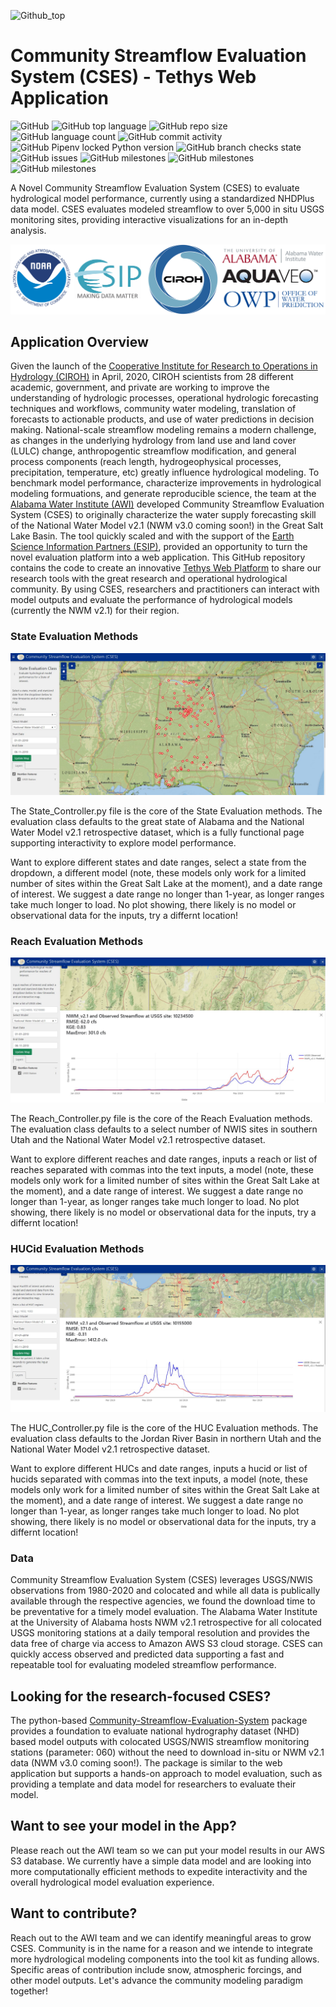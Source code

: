 
![Github_top](https://user-images.githubusercontent.com/33735397/206313977-e67ba652-3340-4a1b-b1d1-141d8d5001f2.PNG)

# Community Streamflow Evaluation System (CSES) - Tethys Web Application

![GitHub](https://img.shields.io/github/license/whitelightning450/Community-Streamflow-Evaluation-System?logo=GitHub&style=plastic)
![GitHub top language](https://img.shields.io/github/languages/top/whitelightning450/Community-Streamflow-Evaluation-System?style=plastic)
![GitHub repo size](https://img.shields.io/github/repo-size/whitelightning450/Community-Streamflow-Evaluation-System?logo=Github&style=plastic)
![GitHub language count](https://img.shields.io/github/languages/count/whitelightning450/Community-Streamflow-Evaluation-System?style=plastic)
![GitHub commit activity](https://img.shields.io/github/commit-activity/m/whitelightning450/Community-Streamflow-Evaluation-System?style=plastic)
![GitHub Pipenv locked Python version](https://img.shields.io/github/pipenv/locked/python-version/whitelightning450/Community-Streamflow-Evaluation-System?style=plastic)
![GitHub branch checks state](https://img.shields.io/github/checks-status/whitelightning450/Community-Streamflow-Evaluation-System/main?style=plastic)
![GitHub issues](https://img.shields.io/github/issues/whitelightning450/Community-Streamflow-Evaluation-System?style=plastic)
![GitHub milestones](https://img.shields.io/github/milestones/closed/whitelightning450/Community-Streamflow-Evaluation-System?style=plastic)
![GitHub milestones](https://img.shields.io/github/milestones/open/whitelightning450/Community-Streamflow-Evaluation-System?style=plastic)
![GitHub milestones](https://img.shields.io/github/milestones/open/whitelightning450/Community-Streamflow-Evaluation-System?style=plastic)

A Novel Community Streamflow Evaluation System (CSES) to evaluate hydrological model performance, currently using a standardized NHDPlus data model.
CSES evaluates modeled streamflow to over 5,000 in situ USGS monitoring sites, providing interactive visualizations for an in-depth analysis.

![SupportLogo](./Images/SupportLogo.JPG)

## Application Overview
Given the launch of the [Cooperative Institute for Research to Operations in Hydrology (CIROH)](https://ciroh.ua.edu/) in April, 2020, CIROH scientists from 28 different academic, government, and private are working to improve the understanding of hydrologic processes, operational hydrologic forecasting techniques and workflows, community water modeling, translation of forecasts to actionable products, and use of water predictions in decision making.
National-scale streamflow modeling remains a modern challenge, as changes in the underlying hydrology from land use and land cover (LULC) change, anthropogentic streamflow modification, and general process components (reach length, hydrogeophysical processes, precipitation, temperature, etc) greatly influence hydrological modeling.
To benchmark model performance, characterize improvements in hydrological modeling formuations, and generate reproducible science, the team at the [Alabama Water Institute (AWI)](https://awi.ua.edu/) developed Community Streamflow Evaluation System (CSES) to originally characterize the water supply forecasting skill of the National Water Model v2.1 (NWM v3.0 coming soon!) in the Great Salt Lake Basin. 
The tool quickly scaled and with the support of the [Earth Science Information Partners (ESIP)](https://www.esipfed.org/), provided an opportunity to turn the novel evaluation platform into a web application.
This GitHub repository contains the code to create an innovative [Tethys Web Platform](https://www.tethysplatform.org/) to share our research tools with the great research and operational hydrological community.
By using CSES, researchers and practitioners can interact with model outputs and evaluate the performance of hydrological models (currently the NWM v2.1) for their region.

### State Evaluation Methods
![StateEval](./Images/StateEval.JPG)

The State_Controller.py file is the core of the State Evaluation methods. 
The evaluation class defaults to the great state of Alabama and the National Water Model v2.1 retrospective dataset, which is a fully functional page supporting interactivity to explore model performance.

Want to explore different states and date ranges, select a state from the dropdown, a different model (note, these models only work for a limited number of sites within the Great Salt Lake at the moment), and a date range of interest.
We suggest a date range no longer than 1-year, as longer ranges take much longer to load.
No plot showing, there likely is no model or observational data for the inputs, try a differnt location!

### Reach Evaluation Methods
![ReachEval](./Images/ReachEval.JPG)

The Reach_Controller.py file is the core of the Reach Evaluation methods. 
The evaluation class defaults to a select number of NWIS sites in southern Utah and the National Water Model v2.1 retrospective dataset.

Want to explore different reaches and date ranges, inputs a reach or list of reaches separated with commas into the text inputs, a model (note, these models only work for a limited number of sites within the Great Salt Lake at the moment), and a date range of interest.
We suggest a date range no longer than 1-year, as longer ranges take much longer to load.
No plot showing, there likely is no model or observational data for the inputs, try a differnt location!


### HUCid Evaluation Methods
![HUCEval](./Images/HUCEval.JPG)

The HUC_Controller.py file is the core of the HUC Evaluation methods. 
The evaluation class defaults to the Jordan River Basin in northern Utah and the National Water Model v2.1 retrospective dataset.

Want to explore different HUCs and date ranges, inputs a hucid or list of hucids separated with commas into the text inputs, a model (note, these models only work for a limited number of sites within the Great Salt Lake at the moment), and a date range of interest.
We suggest a date range no longer than 1-year, as longer ranges take much longer to load.
No plot showing, there likely is no model or observational data for the inputs, try a differnt location!


### Data 
Community Streamflow Evaluation System (CSES) leverages USGS/NWIS observations from 1980-2020 and colocated and while all data is publically available through the respective agencies, we found the download time to be preventative for a timely model evaluation. 
The Alabama Water Institute at the University of Alabama hosts NWM v2.1 retrospective for all colocated USGS monitoring stations at a daily temporal resolution and provides the data free of charge via access to Amazon AWS S3 cloud storage.
CSES can quickly access observed and predicted data supporting a fast and repeatable tool for evaluating modeled streamflow performance.

## Looking for the research-focused CSES?
The python-based [Community-Streamflow-Evaluation-System](https://github.com/whitelightning450/Community-Streamflow-Evaluation-System) package provides a foundation to evaluate national hydrography dataset (NHD) based model outputs with colocated USGS/NWIS streamflow monitoring stations (parameter: 060) without the need to download in-situ or NWM v2.1 data (NWM v3.0 coming soon!). 
The package is similar to the web application but supports a hands-on approach to model evaluation, such as providing a template and data model for researchers to evaluate their model.

## Want to see your model in the App?
Please reach out the AWI team so we can put your model results in our AWS S3 database.
We currently have a simple data model and are looking into more computationally efficient methods to expedite interactivity and the overall hydrological model evaluation experience.

## Want to contribute?
Reach out to the AWI team and we can identify meaningful areas to grow CSES.
Community is in the name for a reason and we intende to integrate more hydrological modeling components into the tool kit as funding allows.
Specific areas of contribution include snow, atmospheric forcings, and other model outputs.
Let's advance the community modeling paradigm together!
